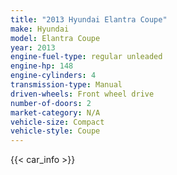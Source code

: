 ```yaml
---
title: "2013 Hyundai Elantra Coupe"
make: Hyundai
model: Elantra Coupe
year: 2013
engine-fuel-type: regular unleaded
engine-hp: 148
engine-cylinders: 4
transmission-type: Manual
driven-wheels: Front wheel drive
number-of-doors: 2
market-category: N/A
vehicle-size: Compact
vehicle-style: Coupe
---
```


{{< car_info >}}
